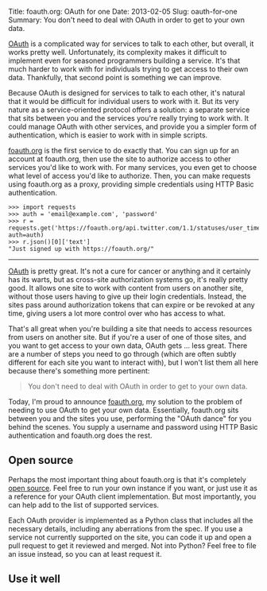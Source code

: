 Title: foauth.org: OAuth for one
Date: 2013-02-05
Slug: oauth-for-one
Summary: You don't need to deal with OAuth in order to get to your own data.

[OAuth](http://oauth.net/) is a complicated way for services to talk to each
other, but overall, it works pretty well. Unfortunately, its complexity makes
it difficult to implement even for seasoned programmers building a service.
It's that much harder to work with for individuals trying to get access to
their own data. Thankfully, that second point is something we can improve.

Because OAuth is designed for services to talk to each other, it's natural
that it would be difficult for individual users to work with it. But its very
nature as a service-oriented protocol offers a solution: a separate service
that sits between you and the services you're really trying to work with. It
could manage OAuth with other services, and provide you a simpler form of
authentication, which is easier to work with in simple scripts.

[foauth.org](https://foauth.org/) is the first service to do exactly that.
You can sign up for an account at foauth.org, then use the site to authorize
access to other services you'd like to work with. For many services, you even
get to choose what level of access you'd like to authorize. Then, you can make
requests using foauth.org as a proxy, providing simple credentials using HTTP
Basic authentication.

    >>> import requests
    >>> auth = 'email@example.com', 'password'
    >>> r = requests.get('https://foauth.org/api.twitter.com/1.1/statuses/user_timeline.json', auth=auth)
    >>> r.json()[0]['text']
    "Just signed up with https://foauth.org/"

------

[OAuth](http://oauth.net/) is pretty great. It's not a cure for cancer or
anything and it certainly has its warts, but as cross-site authorization
systems go, it's really pretty good. It allows one site to work with content
from users on another site, without those users having to give up their
login credentials. Instead, the sites pass around authorization tokens that
can expire or be revoked at any time, giving users a lot more control over
who has access to what.

That's all great when you're building a site that needs to access resources
from users on another site. But if you're a user of one of those sites, and
you want to get access to your own data, OAuth gets ... less great. There are
a number of steps you need to go through (which are often subtly different for
each site you want to interact with), but I won't list them all here because
there's something more pertinent:

> You don't need to deal with OAuth in order to get to your own data.

Today, I'm proud to announce [foauth.org](https://fouth.org/), my solution to
the problem of needing to use OAuth to get your own data. Essentially,
foauth.org sits between you and the sites you use, performing the "OAuth dance"
for you behind the scenes. You supply a username and password using HTTP Basic
authentication and foauth.org does the rest.

## Open source

Perhaps the most important thing about foauth.org is that it's completely
[open source](https://github.com/gulopine/foauth.org/). Feel free to run your
own instance if you want, or just use it as a reference for your OAuth client
implementation. But most importantly, you can help add to the list of supported
services.

Each OAuth provider is implemented as a Python class that includes all the
necessary details, including any aberrations from the spec. If you use a
service not currently supported on the site, you can code it up and open a pull
request to get it reviewed and merged. Not into Python? Feel free to file an
issue instead, so you can at least request it.

## Use it well
